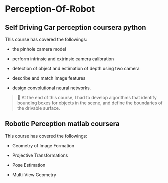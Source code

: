 # Perception-Of-Robot

## Self Driving Car perception coursera python

This course has covered the followings:

* the pinhole camera model

* perform intrinsic and extrinsic camera calibration

* detection of object and estimation of depth using two camera

* describe and match image features

* design convolutional neural networks.


> :rocket: At the end of this course, I had to develop algorithms that identify bounding boxes for objects in the scene, and define the boundaries of the drivable surface.

## Robotic Perception matlab coursera

This course has covered the followings:

* Geometry of Image Formation

* Projective Transformations

* Pose Estimation

* Multi-View Geometry






